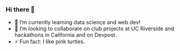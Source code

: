### Hi there 👋

<!-- - 🔭 -->
- 🌱 I’m currently learning data science and web dev!
- 👯 I’m looking to collaborate on club projects at UC Riverside and hackathons in California and on Devpost.
- ⚡ Fun fact: I like pink turtles.
<!-- 🤔 -->
<!-- 💬 -->
<!-- - 📫 How to reach me: -->
<!-- 😄 -->
